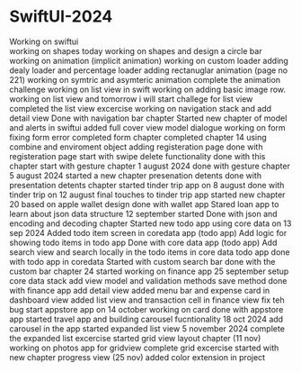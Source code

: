 # SwiftUI-2024
Working on swiftui  
working on shapes today
working on shapes and design a circle bar 
working on animation (implicit animation)
working on custom loader
adding dealy loader and percentage loader
adding rectanuglar animation (page no 221)
working on symtric and asymteric animation
complete the animation challenge
working on list view in swift 
working on adding basic image row.
working on list view and tomorrow i will start challege for list view 
completed the list view excercise 
working on navigation stack and add detail view 
Done with navigation bar chapter 
Started new chapter of model and alerts in swiftui
added full cover view model dialogue
working on form 
fixing form error
completed form chapter
completed chapter 14 using combine and enviroment object
adding registeration page
done with registeration page
start with swipe delete functionality
done with this chapter 
start with gesture chapter 1 august 2024
done with gesture chapter 5 august 2024
started a new chapter presenation detents
done with presentation detents chapter
started tinder trip app on 8 august
done with tinder trip  on 12 august
final touches to tinder trip app
started new chapter 20 based on apple wallet design
done with wallet app
Stared loan app to learn about json data structure 12 september started
Done with json and encoding and decoding chapter
Started new todo app using core data on 13 sep 2024
Added todo item screen in coredata app (todo app)
Add logic for showing todo items in todo app 
Done with core data app (todo app)
Add search view and search locally in the todo items in core data todo app
done with todo app in coredata 
Started with custom search bar 
done with the custom bar chapter 24 
started working on finance app 25 september 
setup core data stack 
add view model and validation methods
save method
done with finance app
add detail view
added menu bar and expense card in dashboard view 
added list view and transaction cell in finance view 
fix teh bug
start appstore app on 14 october
working on card
done with appstore app
started travel app and building carousel fucntionality 18 oct 2024
add carousel in the app
started expanded list view 5 november 2024
complete the expanded list excercise 
started grid view layout chapter  (11 nov)
working on photos app for gridview 
complete grid excercise
started with new chapter progress view (25 nov)
added color extension in project



